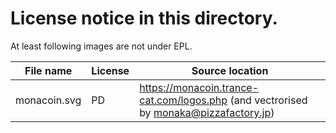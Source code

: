 
# License notice in this directory.

At least following images are not under EPL.

File name    | License | Source location
-------------|---------|-----------------
monacoin.svg | PD      | https://monacoin.trance-cat.com/logos.php (and vectrorised by monaka@pizzafactory.jp)

